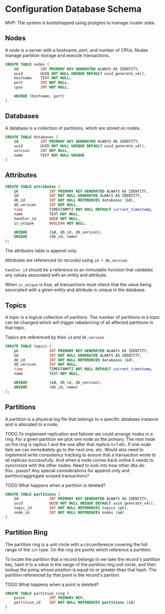 # Configuration Database Schema

MVP: The system is bootstrapped using postgres to manage cluster state.

## Nodes

A node is a server with a hostname, port, and  number of CPUs. Nodes manage
partition storage and execute transactions.

```sql
CREATE TABLE nodes (
    id          INT PRIMARY KEY GENERATED ALWAYS AS IDENTITY,
    uuid        UUID NOT NULL UNIQUE DEFAULT uuid_generate_v4(),
    hostname    TEXT NOT NULL,
    port        INT NOT NULL,
    cpus        INT NOT NULL,

    UNIQUE (hostname, port)
)
```

## Databases

A database is a collection of partitions, which are stored on nodes.

```sql
CREATE TABLE databases (
    id          INT PRIMARY KEY GENERATED ALWAYS AS IDENTITY,
    uuid        UUID NOT NULL UNIQUE DEFAULT uuid_generate_v4(),
    version     INT NOT NULL,
    name        TEXT NOT NULL UNIQUE
)
```

## Attributes

```sql
CREATE TABLE attributes (
    pk              INT PRIMARY KEY GENERATED ALWAYS AS IDENTITY,
    id              INT NOT NULL GENERATED ALWAYS AS IDENTITY,
    db_id           INT NOT NULL REFERENCES databases (id),    
    db_version      INT NOT NULL,
    time            TIMESTAMPTZ NOT NULL DEFAULT current_timestamp,
    name            TEXT NOT NULL,
    handler_id      UUID NOT NULL,
    is_unique       BOOLEAN NOT NULL,

    UNIQUE          (id, db_id, db_version),
    UNIQUE          (db_id, name)
);
```

The attributes table is append-only.

Attributes are referenced (in records) using `id + db_version`.

`handler_id` should be a reference to an immutable function that validates any
values associated with an entity and attribute.

When `is_unique` is true, all transactions must check that the value being
associated with a given entity and attribute is unique in the database.

## Topics

A topic is a logical collection of paritions. The number of partitions in a
topic can be changed which will trigger rebalancing of all affected partitions
in that topic.

Topics are referenced by their `id` and `db_version`

```sql
CREATE TABLE topics (
    pk              INT PRIMARY KEY GENERATED ALWAYS AS IDENTITY,
    id              INT NOT NULL GENERATED ALWAYS AS IDENTITY,
    db_id           INT NOT NULL REFERENCES databases (id),
    db_version      INT NOT NULL,
    time            TIMESTAMPTZ NOT NULL DEFAULT current_timestamp,
    name            TEXT NOT NULL,

    UNIQUE          (id, db_id, db_version),
    UNIQUE          (db_id, name)
);
```

## Partitions

A partition is a physical log file that belongs to a specific database instance
and is allocated to a node.

TODO To implement replication and failover we could arrange nodes in a ring. For
a given partition we pick one node as the primary. The next node on the ring is
replica 1 and the one after that replica n+1 etc. If one node fails we can
immediately go to the next one, etc. Would also need to implement write
consistency tracking to ensure that a transaction wrote to all replicas
successfully. And when a node comes back online it needs to syncronize with the
other nodes. Need to look into how other dbs do this...paxos? Any special
considerations for append-only and partition/aggregate scoped transactions?

TODO What happens when a partition is deleted?

```sql
CREATE TABLE partitions (
    id              INT PRIMARY KEY GENERATED ALWAYS AS IDENTITY,
    uuid            UUID NOT NULL UNIQUE DEFAULT uuid_generate_v4(),
    topic_id        INT NOT NULL REFERENCES topics (pk),
    node_id         INT NOT NULL REFERENCES nodes (id)
)
```

## Partition Ring

The partition ring is a unit circle with a circumference covering the full range
of the `int` type. On the ring are points which reference a partition.

To locate the partition that a record belongs to we take the record's partition
key, hash it to a value in the range of the partition ring unit circle, and then
lookup the poing whose position is equal-to or greater-than that hash. The
partition referenced by that point is the record's parition.

TODO What happens when a point is deleted?

```sql
CREATE TABLE partition_ring (
    point           INT PRIMARY KEY,
    partition_id    INT NOT NULL REFERENCES partitions (id)
)
```